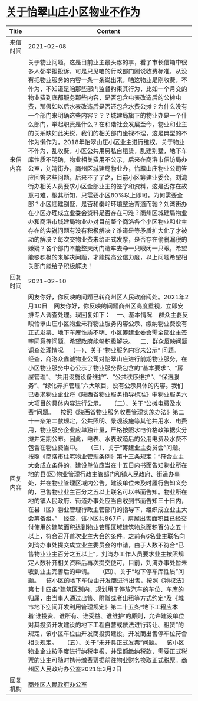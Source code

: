 # <a href="http://www.shangluo.gov.cn/zmhd/ldxxxx.jsp?urltype=leadermail.LeaderMailContentUrl&wbtreeid=1112&leadermailid=6917">关于怡翠山庄小区物业不作为</a>
| Title |                                                                                                                                                                                                                                                                                                                                                                                                                                                                                                                                                                                                                           Content                                                                                                                                                                                                                                                                                                                                                                                                                                                                                                                                                                                                                           |
|:-----:|-------------------------------------------------------------------------------------------------------------------------------------------------------------------------------------------------------------------------------------------------------------------------------------------------------------------------------------------------------------------------------------------------------------------------------------------------------------------------------------------------------------------------------------------------------------------------------------------------------------------------------------------------------------------------------------------------------------------------------------------------------------------------------------------------------------------------------------------------------------------------------------------------------------------------------------------------------------------------------------------------------------------------------------------------------------------------------------------------------------------------------------------------------------------------------------------------------------------------------------------------------------|
| 来信时间  | 2021-02-08                                                                                                                                                                                                                                                                                                                                                                                                                                                                                                                                                                                                                                                                                                                                                                                                                                                                                                                                                                                                                                                                                                                                                                                                                                                  |
| 来信内容  | 关于物业问题，这是目前业主最头疼的事，看了市长信箱中很多人都举报投诉，可是只见咱的行政部门刚说收费标准，从没有把物业服务的内容一条一条说出来，咱这物业是刚收费，不作为，不知道是咱那些部门监督约束其行为，比如一个月交的物业费到底都服务那些内容，是否包含电表改造后的公摊电费，那假如以后水表改造后是否还包含水费公摊？为什么没有一个部门来明确这些内容？？？城建局旗下的物业办是一个什么部门，举起职责是什么？在和谐社会发展至今，物业和业主的关系缺如此尖锐，我们的相关部门坐视不理，这是典型的不作为懒作为，2018年怡翠山庄小区业主进行维权，关于物业不作为，乱收费，小区公共用房私自租赁，乱建别墅，地下车库性质不明确，物业相关费用不公示，后来在商洛市信访局办公室，刘湾街办，商州区城建局物业办，怡翠山庄物业公司答应回答这些问题，后来不了了之，目前小区筹建业委会，刘湾街办相关人员要求小区全部业主的签字和资料，这是否存在故意刁难，根其所知，只需要小区80%以上即可，为何需要全部？小区违建别墅，是否和秦岭环境整治背道而驰？刘湾街办在小区办理成立业委会资料是否存在刁难？商州区城建局物业办和商洛市城建局物业办对目前整个商洛各个小区物业和业主存在的尖锐问题有没有积极解决？难道是等矛盾扩大化了才被动的解决？每次交物业费未给正式发票，是否存在偷税漏税的嫌疑？各个部门不能整天闭门造车去睁一只眼闭一只眼，希望能够积极的来解决问题，才能提高公信力度，以上问题希望相关部门能给予积极解决！                                                                                                                                                                                                                                                                                                                                                                                                                                                                                                                                                                                                    |
| 回复时间  | 2021-02-10                                                                                                                                                                                                                                                                                                                                                                                                                                                                                                                                                                                                                                                                                                                                                                                                                                                                                                                                                                                                                                                                                                                                                                                                                                                  |
| 回复内容  | 网友你好，你反映的问题已转商州区人民政府阅处。2021年2月10日    网友你好，你反映的问题商州区高度重视，立即安排专人调查处理。现回复如下：    一、基本情况    群众主要反映怡翠山庄小区物业未将物业服务内容公示、缴纳物业费没有正式发票、地下车库性质不明、小区筹建业委会需全部业主签字同意等问题，希望政府能够积极解决。    二、群众反映问题调查处理情况    （一）、关于“物业服务内容未公示” 问题。    经查，商洛众鑫诚物业公司对怡翠山庄进行前期物业服务，在小区物业服务中心公示了物业服务费包含的“基本要求”、“房屋管理”、“共用设施设备维护”、“公共秩序维护”、“保洁服务”、“绿化养护管理”六大项目，没有公示具体的内容。我们已要求物业企业将《陕西省物业服务指导标准》中物业服务六大项目的具体内容进行公示。    （二）、关于“公摊电费及水费”问题。    按照《陕西省物业服务收费管理实施办法》第二十一条第二款规定，公共照明、景观设施等其他共用水、电费用，物业服务企业应单独计量，严格按照水电价格政策据实分摊并定期公布。因此，电表、水表改造后的公用电费及水费不包含在物业费当中。    （三）、关于“筹建业主委员会”问题。    按照《商洛市住宅物业管理条例》第十三条规定：“符合业主大会成立条件的，建设单位应当在十五日内书面告知物业所在地的县(区)物业管理行政主管部门和镇人民政府、街道办事处，并在物业管理区域内公告。建设单位未及时履行告知义务的，已售物业业主百分之五以上联名可以书面告知。物业所在地的镇人民政府、街道办事处应当自收到书面告知三十日内，在县（区）物业管理行政主管部门的指导下，组织成立业主大会筹备组。”    经查，该小区共867户，房屋出售面积且已经交付使用的建筑面积达到物业管理区域建筑物总面积百分之五十以上，符合召开首次业主大会的条件。之前有6名业主联名向刘湾办事处提交成立业主委员会的申请，由于人数不符合“已售物业业主百分之五以上”，刘湾办工作人员要求业主按照规定人数补齐相关资料后再次提交便可，目前，刘湾办事处暂未收到业主完善后的申请。    （四）、关于“地下停车库性质”问题。    该小区的地下车位由开发商进行出售，按照《物权法》第七十四条“建筑区划内，规划用于停放汽车的车位、车库的归属，由当事人通过出售、附赠或者出租等方式约定”及《城市地下空间开发利用管理规定》第二十五条“地下工程应本着‘谁投资、谁所有、谁受益、谁维护’的原则，允许建设单位对其投资开发建设的地下工程自营或依法进行转让、租赁”的规定，该小区车位由开发商投资建设，开发商出售停车位符合相关规定。    （五）、关于“未开具正式发票”问题。    该小区物业企业按季度进行纳税申报，并足额缴纳税款，需要正式税票的业主可随时携带缴费票据前往物业财务换取正式税票。商州区人民政府办公室2021年3月2日 |
| 回复机构  | <a href="../../categories/agencies/商州区人民政府办公室.md">商州区人民政府办公室</a>                                                                                                                                                                                                                                                                                                                                                                                                                                                                                                                                                                                                                                                                                                                                                                                                                                                                                                                                                                                                                                                                                                                                                                                            |